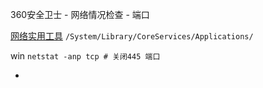 
360安全卫士 - 网络情况检查 - 端口

[网络实用工具](https://support.apple.com/kb/PH25801)
`/System/Library/CoreServices/Applications/`

win
`netstat -anp tcp # 关闭445 端口`

-
